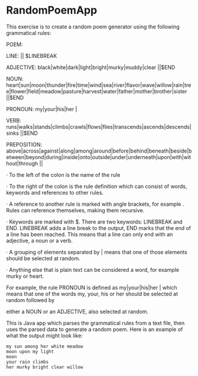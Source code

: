 # RandomPoemApp

This exercise is to create a random poem generator using the following grammatical rules:

POEM: <LINE> <LINE> <LINE> <LINE> <LINE>

LINE: <NOUN>|<PREPOSITION>|<PRONOUN> $LINEBREAK

ADJECTIVE: black|white|dark|light|bright|murky|muddy|clear <NOUN>|<ADJECTIVE>|$END

NOUN: heart|sun|moon|thunder|fire|time|wind|sea|river|flavor|wave|willow|rain|tree|flower|field|meadow|pasture|harvest|water|father|mother|brother|sister <VERB>|<PREPOSITION>|$END

PRONOUN: my|your|his|her <NOUN>|<ADJECTIVE>

VERB: runs|walks|stands|climbs|crawls|flows|flies|transcends|ascends|descends|sinks <PREPOSITION>|<PRONOUN>|$END

PREPOSITION: above|across|against|along|among|around|before|behind|beneath|beside|between|beyond|during|inside|onto|outside|under|underneath|upon|with|without|through <NOUN>|<PRONOUN>|<ADJECTIVE>

· To the left of the colon is the name of the rule

· To the right of the colon is the rule definition which can consist of words, keywords and references to other rules.

· A reference to another rule is marked with angle brackets, for example <NOUN>. Rules can reference themselves, making them recursive.

· Keywords are marked with $. There are two keywords: LINEBREAK and END. LINEBREAK adds a line break to the output, END marks that the end of a line has been reached. This means that a line can only end with an adjective, a noun or a verb.

· A grouping of elements separated by | means that one of those elements should be selected at random.

· Anything else that is plain text can be considered a word, for example murky or heart.

For example, the rule PRONOUN is defined as my|your|his|her <NOUN>|<ADJECTIVE> which means that one of the words my, your, his or her should be selected at random followed by

either a NOUN or an ADJECTIVE, also selected at random.


This is Java app which parses the grammatical rules from a text file, then uses the parsed data to generate a random poem. Here is an example of what the output might look like:

	my sun among her white meadow
	moon upon my light
	moon
	your rain climbs
	her murky bright clear willow
